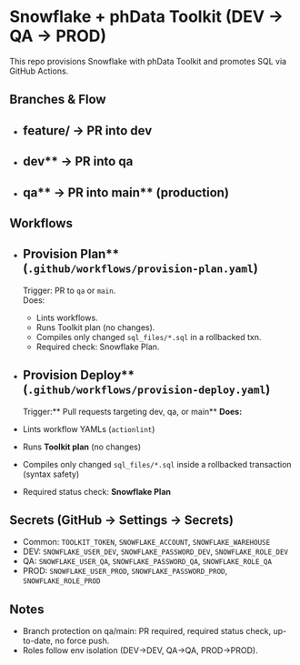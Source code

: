 # Snowflake + phData Toolkit (DEV → QA → PROD)

This repo provisions Snowflake with phData Toolkit and promotes SQL via GitHub Actions.

## Branches & Flow


- ## feature/ → PR into dev
- ## dev** → PR into qa
- ## qa** → PR into main** (production)


## Workflows
- ## Provision Plan** (`.github/workflows/provision-plan.yaml`)  
  Trigger: PR to `qa` or `main`.  
  Does:
  - Lints workflows.
  - Runs Toolkit plan (no changes).
  - Compiles only changed `sql_files/*.sql` in a rollbacked txn.
  - Required check: Snowflake Plan.

- ## Provision Deploy** (`.github/workflows/provision-deploy.yaml`)  
  Trigger:** Pull requests targeting dev, qa, or main**
  **Does:**
- Lints workflow YAMLs (`actionlint`)
- Runs **Toolkit plan** (no changes)
- Compiles only changed `sql_files/*.sql` inside a rollbacked transaction (syntax safety)
- Required status check: **Snowflake Plan**

## Secrets (GitHub → Settings → Secrets)
- Common: `TOOLKIT_TOKEN`, `SNOWFLAKE_ACCOUNT`, `SNOWFLAKE_WAREHOUSE`
- DEV: `SNOWFLAKE_USER_DEV`, `SNOWFLAKE_PASSWORD_DEV`, `SNOWFLAKE_ROLE_DEV`
- QA: `SNOWFLAKE_USER_QA`, `SNOWFLAKE_PASSWORD_QA`, `SNOWFLAKE_ROLE_QA`
- PROD: `SNOWFLAKE_USER_PROD`, `SNOWFLAKE_PASSWORD_PROD`, `SNOWFLAKE_ROLE_PROD`

## Notes
- Branch protection on qa/main: PR required, required status check, up-to-date, no force push.
- Roles follow env isolation (DEV→DEV, QA→QA, PROD→PROD).